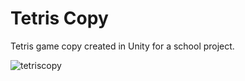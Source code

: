 # Tetris Copy


Tetris game copy created in Unity for a school project. 



![tetriscopy](https://user-images.githubusercontent.com/16958727/208155057-873feb73-9935-4f7d-8f5f-29cdfd82a65a.png)
